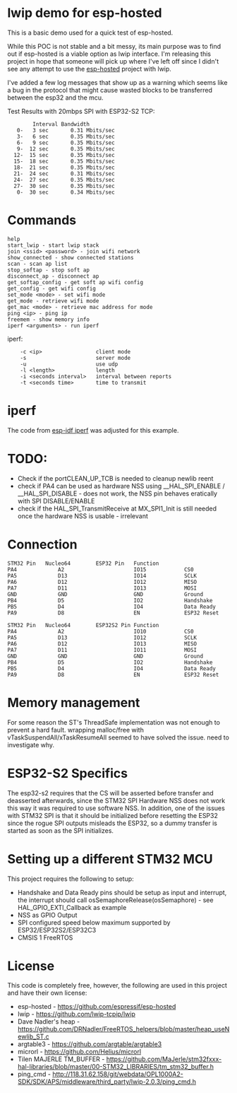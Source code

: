 # lwip demo for esp-hosted

This is a basic demo used for a quick test of esp-hosted.

While this POC is not stable and a bit messy, its main purpose was to find out if esp-hosted is a viable option as lwip interface. I'm releasing this project in hope that someone will pick up where I've left off since I didn't see any attempt to use the [esp-hosted](https://github.com/espressif/esp-hosted) project with lwip.

I've added a few log messages that show up as a warning which seems like a bug in the protocol that might cause wasted blocks to be transferred between the esp32 and the mcu.

Test Results with 20mbps SPI with ESP32-S2 TCP:
```
        Interval Bandwidth
   0-   3 sec       0.31 Mbits/sec
   3-   6 sec       0.35 Mbits/sec
   6-   9 sec       0.35 Mbits/sec
   9-  12 sec       0.35 Mbits/sec
  12-  15 sec       0.35 Mbits/sec
  15-  18 sec       0.35 Mbits/sec
  18-  21 sec       0.35 Mbits/sec
  21-  24 sec       0.31 Mbits/sec
  24-  27 sec       0.35 Mbits/sec
  27-  30 sec       0.35 Mbits/sec
   0-  30 sec       0.34 Mbits/sec

```

# Commands
```
help
start_lwip - start lwip stack
join <ssid> <password> - join wifi network
show_connected - show connected stations
scan - scan ap list
stop_softap - stop soft ap
disconnect_ap - disconnect ap
get_softap_config - get soft ap wifi config
get_config - get wifi config
set_mode <mode> - set wifi mode
get_mode - retrieve wifi mode
get_mac <mode> - retrieve mac address for mode
ping <ip> - ping ip
freemem - show memory info
iperf <arguments> - run iperf
```

iperf:
```
	-c <ip> 				client mode
	-s						server mode
	-u 						use udp
	-l <length> 			length
	-i <seconds interval> 	interval between reports
	-t <seconds time> 		time to transmit
```




# iperf
The code from [esp-idf iperf](https://github.com/espressif/esp-idf/tree/master/examples/common_components/iperf) was adjusted for this example.


# TODO: 
- Check if the portCLEAN_UP_TCB is needed to cleanup newlib reent
- check if PA4 can be used as hardware NSS using __HAL_SPI_ENABLE / __HAL_SPI_DISABLE - does not work, the NSS pin behaves eratically with SPI DISABLE/ENABLE
- check if the HAL_SPI_TransmitReceive at MX_SPI1_Init is still needed once the hardware NSS is usable - irrelevant
 


# Connection
```
STM32 Pin	Nucleo64		ESP32 Pin	Function
PA4             A2                      IO15            CS0
PA5             D13                     IO14            SCLK
PA6             D12                     IO12            MISO
PA7             D11                     IO13            MOSI
GND             GND                     GND             Ground
PB4             D5                      IO2             Handshake
PB5             D4                      IO4             Data Ready
PA9             D8                      EN              ESP32 Reset

STM32 Pin	Nucleo64		ESP32S2 Pin	Function
PA4             A2                      IO10            CS0
PA5             D13                     IO12            SCLK
PA6             D12                     IO13            MISO
PA7             D11                     IO11            MOSI
GND             GND                     GND             Ground
PB4             D5                      IO2             Handshake
PB5             D4                      IO4             Data Ready
PA9             D8                      EN              ESP32 Reset
```

# Memory management
For some reason the ST's ThreadSafe implementation was not enough to prevent a hard fault. wrapping malloc/free with vTaskSuspendAll/xTaskResumeAll seemed to have solved the issue. need to investigate why.

# ESP32-S2 Specifics
The esp32-s2 requires that the CS will be asserted before transfer and deasserted afterwards, since the STM32 SPI Hardware NSS does not work this way it was required to use software NSS.
In addition, one of the issues with STM32 SPI is that it should be initialized before resetting the ESP32 since the rogue SPI outputs misleads the ESP32, so a dummy transfer is started as soon as the SPI initializes.

# Setting up a different STM32 MCU
This project requires the following to setup:
- Handshake and Data Ready pins should be setup as input and interrupt, the interrupt should call osSemaphoreRelease(osSemaphore) - see HAL_GPIO_EXTI_Callback as example
- NSS as GPIO Output
- SPI configured speed below maximum supported by ESP32/ESP32S2/ESP32C3
- CMSIS 1 FreeRTOS

# License
This code is completely free, however, the following are used in this project and have their own license:
- esp-hosted - https://github.com/espressif/esp-hosted
- lwip - https://github.com/lwip-tcpip/lwip
- Dave Nadler's heap - https://github.com/DRNadler/FreeRTOS_helpers/blob/master/heap_useNewlib_ST.c
- argtable3 - https://github.com/argtable/argtable3
- microrl - https://github.com/Helius/microrl
- Tilen MAJERLE TM_BUFFER - https://github.com/MaJerle/stm32fxxx-hal-libraries/blob/master/00-STM32_LIBRARIES/tm_stm32_buffer.h
- ping_cmd - http://118.31.62.158/git/webdata/OPL1000A2-SDK/SDK/APS/middleware/third_party/lwip-2.0.3/ping_cmd.h
